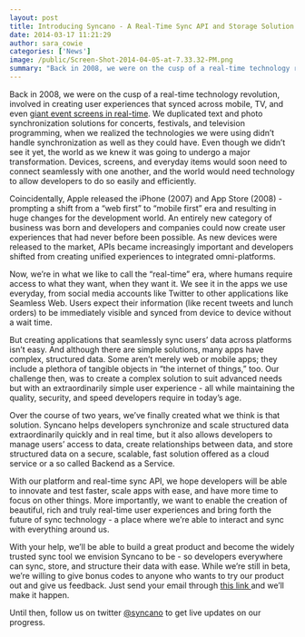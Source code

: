 ```yaml
---
layout: post
title: Introducing Syncano - A Real-Time Sync API and Storage Solution
date: 2014-03-17 11:21:29
author: sara_cowie
categories: ['News']
image: /public/Screen-Shot-2014-04-05-at-7.33.32-PM.png
summary: "Back in 2008, we were on the cusp of a real-time technology revolution, involved in creating user experiences that synced across mobile, TV, and even giant event screens in real-time."
---
```

<p dir="ltr">Back in 2008, we were on the cusp of a real-time technology revolution, involved in creating user experiences that synced across mobile, TV, and even <a href="http://vimeo.com/63690045">giant event screens in real-time</a>. <!--more-->We duplicated text and photo synchronization solutions for concerts, festivals, and television programming, when we realized the technologies we were using didn’t handle synchronization as well as they could have. Even though we didn’t see it yet, the world as we knew it was going to undergo a major transformation. Devices, screens, and everyday items would soon need to connect seamlessly with one another, and the world would need technology to allow developers to do so easily and efficiently.</p>
<p dir="ltr">Coincidentally, Apple released the iPhone (2007) and App Store (2008) - prompting a shift from a “web first” to “mobile first” era and resulting in huge changes for the development world. An entirely new category of business was born and developers and companies could now create user experiences that had never before been possible. As new devices were released to the market, APIs became increasingly important and developers shifted from creating unified experiences to integrated omni-platforms.</p>
<p dir="ltr">Now, we’re in what we like to call the “real-time” era, where humans require access to what they want, when they want it. We see it in the apps we use everyday, from social media accounts like Twitter to other applications like Seamless Web. Users expect their information (like recent tweets and lunch orders) to be immediately visible and synced from device to device without a wait time.</p>
<p dir="ltr">But creating applications that seamlessly sync users’ data across platforms isn’t easy. And although there are simple solutions, many apps have complex, structured data. Some aren’t merely web or mobile apps; they include a plethora of tangible objects in “the internet of things,” too. Our challenge then, was to create a complex solution to suit advanced needs but with an extraordinarily simple user experience - all while maintaining the quality, security, and speed developers require in today’s age.</p>
<p dir="ltr">Over the course of two years, we’ve finally created what we think is that solution. Syncano helps developers synchronize and scale structured data extraordinarily quickly and in real time, but it also allows developers to manage users’ access to data, create relationships between data, and store structured data on a secure, scalable, fast solution offered as a cloud service or a so called Backend as a Service.</p>
<p dir="ltr">With our platform and real-time sync API, we hope developers will be able to innovate and test faster, scale apps with ease, and have more time to focus on other things. More importantly, we want to enable the creation of beautiful, rich and truly real-time user experiences and bring forth the future of sync technology - a place where we’re able to interact and sync with everything around us.</p>
<p dir="ltr">With your help, we’ll be able to build a great product and become the widely trusted sync tool we envision Syncano to be - so developers everywhere can sync, store, and structure their data with ease. While we’re still in beta, we’re willing to give bonus codes to anyone who wants to try our product out and give us feedback. Just send your email through <a href="http://www.syncano.com/bonus/">this link </a>and we’ll make it happen.</p>
Until then, follow us on twitter <a href="http://www.twitter.com/syncano">@syncano</a> to get live updates on our progress.